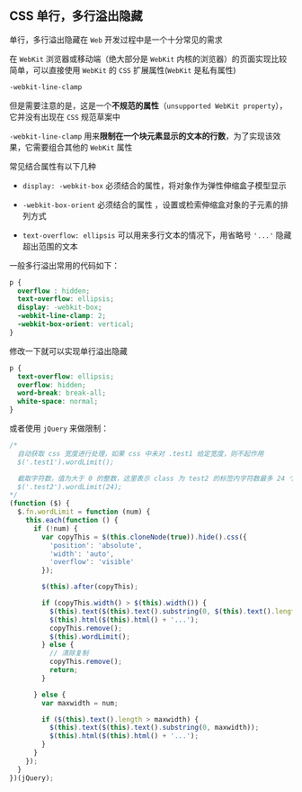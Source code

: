 ## CSS 单行，多行溢出隐藏

单行，多行溢出隐藏在 `Web` 开发过程中是一个十分常见的需求

在 `WebKit` 浏览器或移动端（绝大部分是 `WebKit` 内核的浏览器）的页面实现比较简单，可以直接使用 `WebKit` 的 `CSS` 扩展属性(`WebKit` 是私有属性) 

```css
-webkit-line-clamp
```

但是需要注意的是，这是一个**不规范的属性**（`unsupported WebKit property`），它并没有出现在 `CSS` 规范草案中

`-webkit-line-clamp` 用来**限制在一个块元素显示的文本的行数**，为了实现该效果，它需要组合其他的 `WebKit` 属性

常见结合属性有以下几种

* `display: -webkit-box`  必须结合的属性，将对象作为弹性伸缩盒子模型显示

* `-webkit-box-orient`  必须结合的属性 ，设置或检索伸缩盒对象的子元素的排列方式

* `text-overflow: ellipsis`  可以用来多行文本的情况下，用省略号 `'...'` 隐藏超出范围的文本


一般多行溢出常用的代码如下：

```css
p {
  overflow : hidden;
  text-overflow: ellipsis;
  display: -webkit-box;
  -webkit-line-clamp: 2;
  -webkit-box-orient: vertical;
}
```

修改一下就可以实现单行溢出隐藏

```css
p {
  text-overflow: ellipsis;
  overflow: hidden;
  word-break: break-all;
  white-space: normal;
}
```

或者使用 `jQuery` 来做限制：

```js
/* 
  自动获取 css 宽度进行处理，如果 css 中未对 .test1 给定宽度，则不起作用
  $('.test1').wordLimit();

  截取字符数，值为大于 0 的整数，这里表示 class 为 test2 的标签内字符数最多 24 个
  $('.test2').wordLimit(24);
*/
(function ($) {
  $.fn.wordLimit = function (num) {
    this.each(function () {
      if (!num) {
        var copyThis = $(this.cloneNode(true)).hide().css({
          'position': 'absolute',
          'width': 'auto',
          'overflow': 'visible'
        });

        $(this).after(copyThis);

        if (copyThis.width() > $(this).width()) {
          $(this).text($(this).text().substring(0, $(this).text().length - 4));
          $(this).html($(this).html() + '...');
          copyThis.remove();
          $(this).wordLimit();
        } else {
          // 清除复制
          copyThis.remove();
          return;
        }

      } else {
        var maxwidth = num;

        if ($(this).text().length > maxwidth) {
          $(this).text($(this).text().substring(0, maxwidth));
          $(this).html($(this).html() + '...');
        }
      }
    });
  }
})(jQuery);
```

